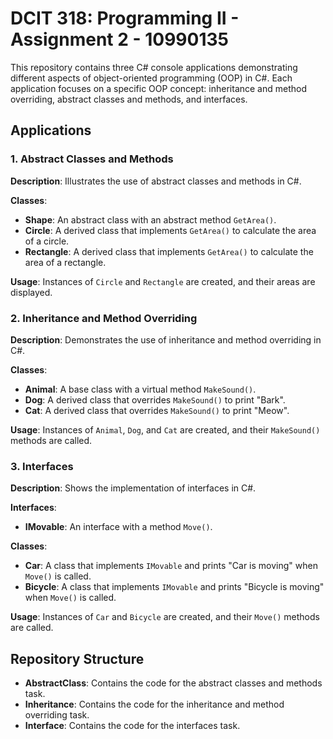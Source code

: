# DCIT 318: Programming II - Assignment 2 - 10990135

This repository contains three C# console applications demonstrating different aspects of object-oriented programming (OOP) in C#. Each application focuses on a specific OOP concept: inheritance and method overriding, abstract classes and methods, and interfaces.

## Applications

### 1. Abstract Classes and Methods

**Description**: Illustrates the use of abstract classes and methods in C#.

**Classes**:

- **Shape**: An abstract class with an abstract method `GetArea()`.
- **Circle**: A derived class that implements `GetArea()` to calculate the area of a circle.
- **Rectangle**: A derived class that implements `GetArea()` to calculate the area of a rectangle.

**Usage**: Instances of `Circle` and `Rectangle` are created, and their areas are displayed.

### 2. Inheritance and Method Overriding

**Description**: Demonstrates the use of inheritance and method overriding in C#.

**Classes**:

- **Animal**: A base class with a virtual method `MakeSound()`.
- **Dog**: A derived class that overrides `MakeSound()` to print "Bark".
- **Cat**: A derived class that overrides `MakeSound()` to print "Meow".

**Usage**: Instances of `Animal`, `Dog`, and `Cat` are created, and their `MakeSound()` methods are called.

### 3. Interfaces

**Description**: Shows the implementation of interfaces in C#.

**Interfaces**:

- **IMovable**: An interface with a method `Move()`.

**Classes**:

- **Car**: A class that implements `IMovable` and prints "Car is moving" when `Move()` is called.
- **Bicycle**: A class that implements `IMovable` and prints "Bicycle is moving" when `Move()` is called.

**Usage**: Instances of `Car` and `Bicycle` are created, and their `Move()` methods are called.

## Repository Structure

- **AbstractClass**: Contains the code for the abstract classes and methods task.
- **Inheritance**: Contains the code for the inheritance and method overriding task.
- **Interface**: Contains the code for the interfaces task.

